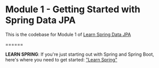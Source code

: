 # Module 1 - Getting Started with Spring Data JPA

This is the codebase for Module 1 of [Learn Spring Data JPA](https://www.baeldung.com/learn-spring-data-jpa-course)


======

**LEARN SPRING**: If you're just starting out with Spring and Spring Boot, here's where you need to get started: ["Learn Spring"](https://bit.ly/github-ls)

